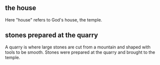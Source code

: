 ## the house ##

Here "house" refers to God's house, the temple.

## stones prepared at the quarry ##

A quarry is where large stones are cut from a mountain and shaped with tools to be smooth. Stones were prepared at the quarry and brought to the temple.
